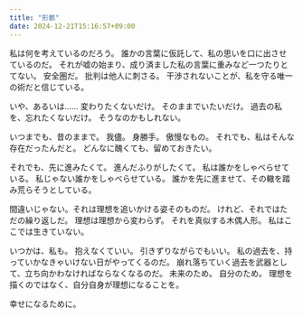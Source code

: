 ```yaml
---
title: "形骸"
date: 2024-12-21T15:16:57+09:00
---
```

私は何を考えているのだろう。
誰かの言葉に仮託して、私の思いを口に出させているのだ。
それが嘘の始まり、成り済ました私の言葉に重みなど一つたりとてない。
安全圏だ。
批判は他人に刺さる。
干渉されないことが、私を守る唯一の術だと信じている。

いや、あるいは……
変わりたくないだけ。
そのままでいたいだけ。
過去の私を、忘れたくないだけ。
そうなのかもしれない。

いつまでも、昔のままで。
我儘。
身勝手。
傲慢なもの。
それでも、私はそんな存在だったんだと。
どんなに醜くても、留めておきたい。

それでも、先に進みたくて。
進んだふりがしたくて。
私は誰かをしゃべらせている。
私じゃない誰かをしゃべらせている。
誰かを先に進ませて、その轍を踏み荒らそうとしている。

間違いじゃない。それは理想を追いかける姿そのものだ。
けれど、それではただの繰り返しだ。
理想は理想から変わらず。
それを真似する木偶人形。
私はここでは生きていない。

いつかは、私も。
抱えなくていい。
引きずりながらでもいい。
私の過去を、持っていかなきゃいけない日がやってくるのだ。
崩れ落ちていく過去を武器として、立ち向かわなければならなくなるのだ。
未来のため。
自分のため。
理想を描くのではなく、自分自身が理想になることを。



幸せになるために。
